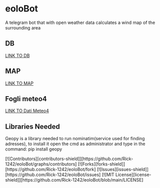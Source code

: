 # eoloBot
A telegram bot that with open weather data calculates a wind map  of the surrounding area
## DB
[LINK TO DB](https://drive.google.com/file/d/1Ki_uYZu_cbb2IiIdP3bK86qq4bkii_z9/view?usp=sharing)
## MAP
[LINK TO MAP](https://umap.openstreetmap.fr/it/map/weather-bot_780280)
## Fogli meteo4
[LINK TO Dati Meteo4](https://docs.google.com/spreadsheets/d/11g3TXAuT1DOZFprmXd6pcXamYyPiym1C3Up5S-onQ5I/edit?usp=sharing)

## Libraries Needed
Geopy is a library needed to run nominatim(service used for finding adresses), to install it open the cmd as administrator and type in the command: pip install geopy

<div id="top"></div>
<!-- PROJECT SHIELDS -->
<!--
*** I'm using markdown "reference style" links for readability.
*** Reference links are enclosed in brackets [ ] instead of parentheses ( ).
*** See the bottom of this document for the declaration of the reference variables
*** for contributors-url, forks-url, etc. This is an optional, concise syntax you may use.
*** https://www.markdownguide.org/basic-syntax/#reference-style-links
-->
[![Contributors][contributors-shield]][https://github.com/Rick-1242/eoloBot/graphs/contributors]
[![Forks][forks-shield]][https://github.com/Rick-1242/eoloBot/fork]
[![Issues][issues-shield]][https://github.com/Rick-1242/eoloBot/issues]
[![MIT License][license-shield]][https://github.com/Rick-1242/eoloBot/blob/main/LICENSE]
